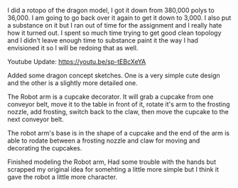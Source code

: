 I did a rotopo of the dragon model, I got it down from 380,000 polys to 36,000. I am going to go back over it again to get it down to 3,000. I also put a substance on it but I ran out of time for the assignment and I really hate how it turned out. I spent so much time trying to get good clean topology and I didn't leave enough time to substance paint it the way I had envisioned it so I will be redoing that as well. 

Youtube Update:
https://youtu.be/sp-tEBcXeYA 

Added some dragon concept sketches. One is a very simple cute design and the other is a slightly more detailed one.

The Robot arm is a cupcake decorator. It will grab a cupcake from one conveyor belt, move it to the table in front of it, rotate it's arm to the frosting nozzle, add frosting, switch back to the claw, then move the cupcake to the next conveyor belt.

The robot arm's base is in the shape of a cupcake and the end of the arm is able to rodate between a frosting nozzle and claw for moving and decorating the cupcakes.

Finished modeling the Robot arm, Had some trouble with the hands but scrapped my original idea for somehting a little more simple but I think it gave the robot a little more character.

